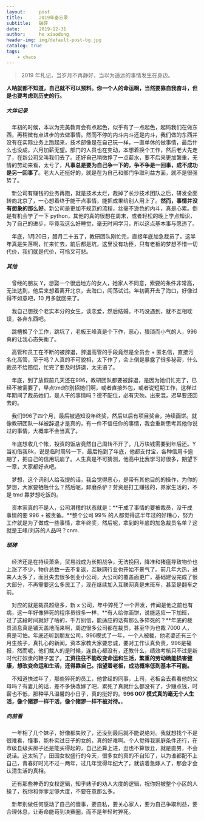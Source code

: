 ```yaml
---
layout:     post
title:      2019年备忘录
subtitle:   破碎
date:       2019-12-31
author:     he xiaodong
header-img: img/default-post-bg.jpg
catalog: true
tags:
    - chaos
---
```


> 2019 年札记，当岁月不再静好，当以为遥远的事情发生在身边。

**人呐就都不知道，自己就不可以预料。你一个人的命运啊，当然要靠自我奋斗，但是也要考虑到历史的行。**

##### 大体记录
&ensp;&ensp;年初的时候，本以为完美教育会有点起色，似乎有了一点起色，起码我们在做东西，再稍微有点进步的去做事情。然而不停的内斗内斗还是内斗，我们做的东西并没有在实际业务上跑起来，技术部像是在自己玩一样，一直单休的做事情，最后什么也没成，六月加薪无望。部门的人员也在变动，本想着换个工作，然后老大先走了，在新公司又叫我们去了。还好自己稍微挣了一点薪水，要不后来更加繁重，无情的劳动来看，太亏了，**凡事总是要为自己争一下的，争不争是一回事，成不成功是另一回事了**。老大人还挺好的，就是在为自己和部门争取利益方面，就不是很强势了。

&ensp;&ensp;新公司有赚钱的业务再跑，就是技术太烂，裁掉了长沙技术团队之后，研发全面转向北京了，一心想着终于能干点事情，能把成果给别人用上了。**然而，事情并没有想象的那么好**。新公司是更加不规范的流程，丝毫不逊色的内斗，真是心累。倒是有机会学了一下 python，其他的真的很想在周末，或者轻松的晚上学点知识，为了自己的进步，毕竟我这么好睡觉，毫无时间学习，所以这点基本事与愿违了。

&ensp;&ensp;年底，1月20日，腊月二十五了，教研团队刚忙完，直接年底加急裁员了。这半年真是失落啊，忙来忙去，前后都是坑，这里没有功臣，只有老板的梦想不惜一切代价，我们就是代价，可怜又可悲。

##### 其他
&ensp;&ensp;曾经的朋友 Y，想娶一个很远地方的女人，她家人不同意，索要的条件非常高，无法达到，他后来想着离开北京，去海口，闯荡试试。年初离开去了海口，好像过得不如意吧，10 月多就回来了。

&ensp;&ensp;我自己想找个老实本分的女生，谈恋爱，然后结婚。不巧没遇到，就不互相耽误，各奔东西吧。

&ensp;&ensp;跳槽换了个工作，跳坑了，老板王峰真是个下作，恶心，猥琐而小气的人，996真的让我心态失衡了。

&ensp;&ensp;高管和员工在不断的被辞退，辞退高管的手段竟然是全员会 + 匿名信，直接污名化高管，至于吗？人真的不可貌相，太下作了，会上倒是暴露了很多秘密，什么裁员不给赔偿，忙完了要及时辞退，太无语了。

&ensp;&ensp;年底，到了放假前几天还在996，教研团队都要被辞退，是因为她们忙完了，已经不被需要了，早点tmd你别招她们啊，或者直接外包，或者说短期工作，这样过年期间了裁员她们，是人干的事情吗？德不配位，必有灾殃。出来混，迟早要还回去的。

&ensp;&ensp;我们996了四个月，最后被通知没年终奖，然后以后有项目奖金，持续画饼。就像教研团队一样被辞退才是真的，有一件不信任你的事情，我会重新思考其他你说过的事情，大概率不会当真了。

&ensp;&ensp;年底想收几个帐，投资的饭店竟然自己周转不开了，几万块钱需要到年后还。Y 当初借我8k，说是临时周转一下，最后拖到了年底，他都支付宝，各种信用卡逾期了，把自己的信用玩崩了。人生真是不可猜测，他高中比我学习好很多，期望下一章，大家都好点吧。

&ensp;&ensp;梦想，这个词别人给我提的话，我会觉得恶心，是带有其他目的的操作，为你的梦想，大家要牺牲什么？然后呢，卸磨杀驴？劳资是打工赚钱的，养家生活的，不是 tmd 靠梦想吃饭的。

&ensp;&ensp;资本家真的不是人，公司滑稽的状态就是：**干成了事情的要被裁员，没干成事情的要 996 + 被责备。**整个公司 99% 的人都觉得这半年过的好糟心，努力工作就是为了做成一些事情，拿年终奖，然后呢，拿到的年底的加急裁员名单？这就是王峰/刘苏的人品吗？cnm.

##### 琐碎
&ensp;&ensp;经济还是在持续萧条，贸易战成为长期战争，无法挽回，降准和猪瘟导致物价也上涨了不少，物价总数一去不复返，互联网行业也开始不景气了。前几年大热，进来人太多了，而且失去很多创业小公司，大公司的覆盖面更广，基础建设完成了很大部分，不再需要这么多民工了，现在继续加入互联网真是末班车，甚至是翻车之前。

&ensp;&ensp;对应的就是裁员超级多，新 x 公司，年中猝死了一个开发，传闻是他之前也有病，这一年好像猝死的程序员很多一样，**有人给你画饼，说能适应一下加班，过了这段时间就好了啥的，千万别信，能适应的话有那么多猝死的？**年底的裁员消息真是铺天盖地而来啊，周边很多公司都在裁员，甚至华为也裁 7000 人，真是可怕。年底还听到朋友公司，996模式了一年，一个人被裁，他老婆还有三个月生孩子，真扎心的新闻。资本家教大家要忠诚，要对工作认真负责，996是福报，然而呢，他们裁人的是时候，连良心都没有，还教什么，绩效考核只不过是新时代打奴隶的鞭子罢了。**工资往往不能改变命运和生活，繁重的劳动确能损害健康，想改变命运和生活，还得靠自己。指望着老板，成功概率低到基本不可能。**

&ensp;&ensp;不知道快过年了，那些猝死的员工，他曾经的同事，上司，老板会去看看他的父母吗？有妻儿的话，差不多快改嫁了吧，累死了真就什么都没有了，少赚点钱，时薪也不低，那种平凡温馨的小日子，真的挺好的。**996 007 模式真的毫无个人生活，像个猪猡一样干活，像个猪猡一样不被对待。**。


##### 向前看
&ensp;&ensp;一年相了几个妹子，好像都失败了，还没到最后就不能说绝对。我就想找个不是很难看，懂事，能朴实过日子的女的，真的好难啊。个人觉得我家庭条件还行，在市级县级买房子还是能买得起的，自己还算上进，丑也不算很丑，就是直男，不会说话。这太坑了，田园女权盛行的今天，很多女的真的不自知了，以为谁都配不上自己，青春好时光不过一两年，过几年觉得年纪大了，就该着急嫁人了，那会才会认清生活的真相。

&ensp;&ensp;还有那些神奇的女权逻辑，知乎婊子的劝人大度的逻辑，祝你妈被整个小区的人操了，祝你和你爹足够大度，不要在意那么多。

&ensp;&ensp;新年别做任何感动了自己的傻事，要自私，要关心家人，要为自己争取利益，要合理休息，让寿命能苟到决赛圈，而不是年轻时猝死。
